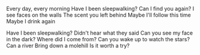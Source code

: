 Every day, every morning
Have I been sleepwalking?
Can I find you again?
I see faces on the walls
The scent you left behind
Maybe I'll follow this time
Maybe I drink again

Have I been sleepwalking?
Didn't hear what they said
Can you see my face in the dark?
Where did I come from?
Can you wake up to watch the stars?
Can a river
Bring down a molehill
Is it worth a try?